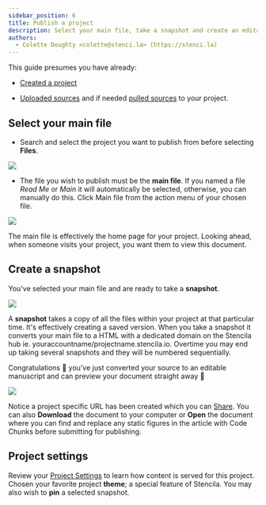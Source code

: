 ```yaml
---
sidebar_position: 6
title: Publish a project
description: Select your main file, take a snapshot and create an editable manuscript to publish
authors:
  - Colette Doughty <colette@stenci.la> (https://stenci.la)
---
```


This guide presumes you have already:

- [Created a project](./create-a-project.md)

- [Uploaded sources](../sources/upload.md) and if needed [pulled sources](./manage-project-sources.md) to your project.

## Select your main file

- Search and select the project you want to publish from before selecting **Files**.

![](https://i.imgur.com/9YE1vo1.png)

- The file you wish to publish must be the **main file**. If you named a file _Read Me_ or _Main_ it will automatically be selected, otherwise, you can manually do this. Click Main file from the action menu of your chosen file.

![](https://i.imgur.com/ObLjYe9.png)

The main file is effectively the home page for your project. Looking ahead, when someone visits your project, you want them to view this document.

## Create a snapshot

You've selected your main file and are ready to take a **snapshot**.

![](https://i.imgur.com/TgpGx1L.png)

A **snapshot** takes a copy of all the files within your project at that particular time. It's effectively creating a saved version.
When you take a snapshot it converts your main file to a HTML with a dedicated domain on the Stencila hub ie. youraccountname/projectname.stencila.io.
Overtime you may end up taking several snapshots and they will be numbered sequentially.

Congratulations 👏 you’ve just converted your source to an editable manuscript and can preview your document straight away 🤖

![](https://i.imgur.com/5y7HQDC.png)

Notice a project specific URL has been created which you can [Share](./share-a-project.md). You can also **Download** the document to your computer or **Open** the document where you can find and replace any static figures in the article with Code Chunks before submitting for publishing.

## Project settings

Review your [Project Settings](./project-settings.md) to learn how content is served for this project. Chosen your favorite project **theme**; a special feature of Stencila. You may also wish to **pin** a selected snapshot.
